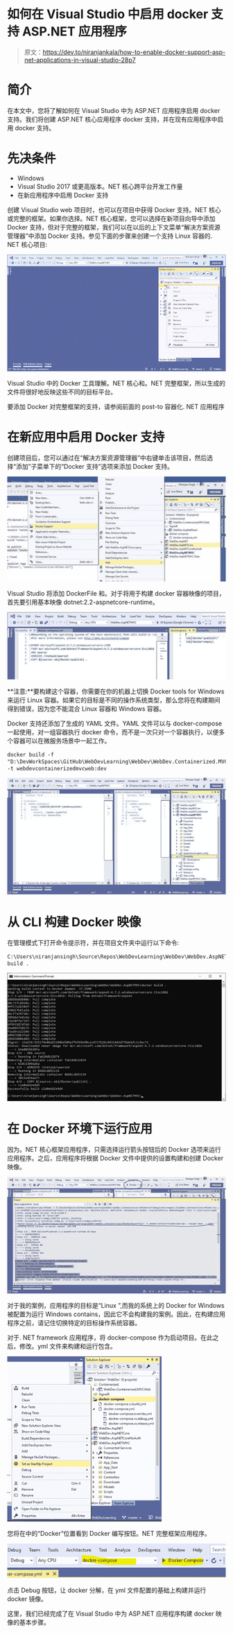 # 如何在 Visual Studio 中启用 docker 支持 ASP.NET 应用程序

> 原文：<https://dev.to/niranjankala/how-to-enable-docker-support-asp-net-applications-in-visual-studio-28p7>

# 简介

在本文中，您将了解如何在 Visual Studio 中为 ASP.NET 应用程序启用 docker 支持。我们将创建 ASP.NET 核心应用程序 docker 支持，并在现有应用程序中启用 docker 支持。

# 先决条件

*   Windows
*   Visual Studio 2017 或更高版本。NET 核心跨平台开发工作量
*   在新应用程序中启用 Docker 支持

创建 Visual Studio web 项目时，也可以在项目中获得 Docker 支持。NET 核心或完整的框架。如果你选择。NET 核心框架，您可以选择在新项目向导中添加 Docker 支持，但对于完整的框架，我们可以在以后的上下文菜单“解决方案资源管理器”中添加 Docker 支持。参见下面的步骤来创建一个支持 Linux 容器的. NET 核心项目:

[![Alt Text](img/dfa6192040beafe188b357ac9f411b7c.png)](https://res.cloudinary.com/practicaldev/image/fetch/s--zwCcVVqO--/c_limit%2Cf_auto%2Cfl_progressive%2Cq_auto%2Cw_880/https://lh3.googleusercontent.com/-3fktFlZe1ls/XEodRn7XtsI/AAAAAAAABro/752MAL86VKwwC4BhYjIbgQ8VjG-kikcsgCHMYCw/clip_image001_thumb1%3Fimgmax%3D800)

Visual Studio 中的 Docker 工具理解。NET 核心和。NET 完整框架，所以生成的文件将很好地反映这些不同的目标平台。

要添加 Docker 对完整框架的支持，请参阅前面的 post-to 容器化. NET 应用程序

# 在新应用中启用 Docker 支持

创建项目后，您可以通过在“解决方案资源管理器”中右键单击该项目，然后选择“添加”子菜单下的“Docker 支持”选项来添加 Docker 支持。

[![Enable docker support in visual studio](img/2c1f68240cd97af44565bf17b890bd6b.png)](https://res.cloudinary.com/practicaldev/image/fetch/s--uS4CxgNx--/c_limit%2Cf_auto%2Cfl_progressive%2Cq_auto%2Cw_880/https://lh3.googleusercontent.com/-KioN8jDs-Bs/XEodUOHruII/AAAAAAAABrw/eKw06MrlthEd8dDn_sgouRfBM15SGCSZgCHMYCw/clip_image003_thumb6%3Fimgmax%3D800)

Visual Studio 将添加 DockerFile 和。对于将用于构建 docker 容器映像的项目，首先要引用基本映像 dotnet:2.2-aspnetcore-runtime。

[![Enable docker support in visual studio](img/277dcb33f82e465f6f6cff908dd71430.png)](https://res.cloudinary.com/practicaldev/image/fetch/s--w6SkCNZg--/c_limit%2Cf_auto%2Cfl_progressive%2Cq_auto%2Cw_880/https://lh3.googleusercontent.com/-Iscki3i_kmo/XEodWV8Es3I/AAAAAAAABr4/nFW2l9Gs5nk1GbWJYHF2XabGNm28Du02gCHMYCw/clip_image005_thumb2%3Fimgmax%3D800)

**注意:**要构建这个容器，你需要在你的机器上切换 Docker tools for Windows 来运行 Linux 容器。如果它的目标是不同的操作系统类型，那么您将在构建期间得到错误，因为您不能混合 Linux 容器和 Windows 容器。

Docker 支持还添加了生成的 YAML 文件。YAML 文件可以与 docker-compose 一起使用，对一组容器执行 docker 命令，而不是一次只对一个容器执行，以便多个容器可以在微服务场景中一起工作。

```
docker build -f "D:\DevWorkSpaces\GitHub\WebDevLearning\WebDev\WebDev.Containerized.MVCWeb\Dockerfile" -t webdevcontainerizedmvcweb:dev 
```

[![Docker file to build image](img/2a78a2826b40401840908040f751d187.png)](https://res.cloudinary.com/practicaldev/image/fetch/s--g8o7Fqx8--/c_limit%2Cf_auto%2Cfl_progressive%2Cq_auto%2Cw_880/https://lh3.googleusercontent.com/-ApaPR9s2eCo/XEodZcO_EGI/AAAAAAAABsA/sWwh_p8c-FYfr8bEex-efG7fa-lOo7FegCHMYCw/clip_image007_thumb4%3Fimgmax%3D800)

# 从 CLI 构建 Docker 映像

在管理模式下打开命令提示符，并在项目文件夹中运行以下命令:

```
C:\Users\niranjansingh\Source\Repos\WebDevLearning\WebDev\WebDev.AspNETMVC>docker build . 
```

[![Build docker image for asp.net application](img/55dd653e6a93637de9e5335be7f72834.png)](https://res.cloudinary.com/practicaldev/image/fetch/s--2862LMQr--/c_limit%2Cf_auto%2Cfl_progressive%2Cq_auto%2Cw_880/https://lh3.googleusercontent.com/-OjImm3L9gbw/XEojAc4R5YI/AAAAAAAABs4/UoMxABnoZ8E8LXvKog_0g26ZOqBsNcJkgCHMYCw/clip_image001_thumb%25255B10%25255D%3Fimgmax%3D800)

# 在 Docker 环境下运行应用

因为。NET 核心框架应用程序，只需选择运行箭头按钮后的 Docker 选项来运行应用程序。之后，应用程序将根据 Docker 文件中提供的设置构建和创建 Docker 映像。

[![clip_image009](img/c882638f9e3e2c9e7453ebaafd6cbbd9.png)](https://res.cloudinary.com/practicaldev/image/fetch/s--dDPQ5rq5--/c_limit%2Cf_auto%2Cfl_progressive%2Cq_auto%2Cw_880/https://lh3.googleusercontent.com/-k4_RQaLP1qE/XEodb5Ud6XI/AAAAAAAABsI/r_H1BubyMwk7j4eqb1kilZwitrqT60iWQCHMYCw/clip_image009_thumb3%3Fimgmax%3D800)

对于我的案例，应用程序的目标是“Linux ”,而我的系统上的 Docker for Windows 被配置为运行 Windows contains，因此它不会构建我的案例。因此，在构建应用程序之前，请记住切换特定的目标操作系统容器。

对于. NET framework 应用程序，将 docker-compose 作为启动项目。在此之后，修改。yml 文件来构建和运行包含。

[![image](img/50eadb00b9540dbb500e375ce8865c71.png)](https://res.cloudinary.com/practicaldev/image/fetch/s--IUFUBOhr--/c_limit%2Cf_auto%2Cfl_progressive%2Cq_auto%2Cw_880/https://lh3.googleusercontent.com/-GfTEhGwRzOo/XEodeMCJYBI/AAAAAAAABsQ/_VU7OvEGu2EBs9p8lFqIhaVidQ3Hm0ijwCHMYCw/image_thumb11%3Fimgmax%3D800)

您将在中的“Docker”位置看到 Docker 编写按钮。NET 完整框架应用程序。

[![image](img/fa0014c846d1d3864c87a713874c3174.png)](https://res.cloudinary.com/practicaldev/image/fetch/s--1LoUxBVu--/c_limit%2Cf_auto%2Cfl_progressive%2Cq_auto%2Cw_880/https://lh3.googleusercontent.com/-jYQFOKHu0To/XEodgyZCXWI/AAAAAAAABsY/CNPqzWh4MDEpsor6hKW48XKt1h81lXTlwCHMYCw/image_thumb16%3Fimgmax%3D800)

点击 Debug 按钮，让 docker 分解，在 yml 文件配置的基础上构建并运行 docker 镜像。

这里，我们已经完成了在 Visual Studio 中为 ASP.NET 应用程序构建 docker 映像的基本步骤。